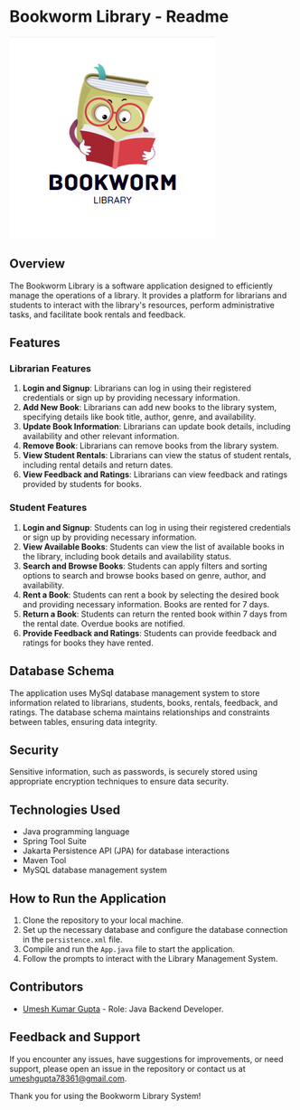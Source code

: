 # Bookworm Library - Readme

![Logo](./images/Bookworm%20Library.png)

## Overview
The Bookworm Library is a software application designed to efficiently manage the operations of a library. It provides a platform for librarians and students to interact with the library's resources, perform administrative tasks, and facilitate book rentals and feedback.

## Features
### Librarian Features
1. **Login and Signup**: Librarians can log in using their registered credentials or sign up by providing necessary information.
2. **Add New Book**: Librarians can add new books to the library system, specifying details like book title, author, genre, and availability.
3. **Update Book Information**: Librarians can update book details, including availability and other relevant information.
4. **Remove Book**: Librarians can remove books from the library system.
5. **View Student Rentals**: Librarians can view the status of student rentals, including rental details and return dates.
6. **View Feedback and Ratings**: Librarians can view feedback and ratings provided by students for books.

### Student Features
1. **Login and Signup**: Students can log in using their registered credentials or sign up by providing necessary information.
2. **View Available Books**: Students can view the list of available books in the library, including book details and availability status.
3. **Search and Browse Books**: Students can apply filters and sorting options to search and browse books based on genre, author, and availability.
4. **Rent a Book**: Students can rent a book by selecting the desired book and providing necessary information. Books are rented for 7 days.
5. **Return a Book**: Students can return the rented book within 7 days from the rental date. Overdue books are notified.
6. **Provide Feedback and Ratings**: Students can provide feedback and ratings for books they have rented.

## Database Schema
The application uses MySql database management system to store information related to librarians, students, books, rentals, feedback, and ratings. The database schema maintains relationships and constraints between tables, ensuring data integrity.

## Security
Sensitive information, such as passwords, is securely stored using appropriate encryption techniques to ensure data security.

## Technologies Used
- Java programming language
- Spring Tool Suite
- Jakarta Persistence API (JPA) for database interactions
- Maven Tool
- MySQL database management system

## How to Run the Application
1. Clone the repository to your local machine.
2. Set up the necessary database and configure the database connection in the `persistence.xml` file.
3. Compile and run the `App.java` file to start the application.
4. Follow the prompts to interact with the Library Management System.

## Contributors
- [Umesh Kumar Gupta](https://github.com/Umesh8878) - Role: Java Backend Developer.

## Feedback and Support
If you encounter any issues, have suggestions for improvements, or need support, please open an issue in the repository or contact us at [umeshgupta78361@gmail.com](mailto:umeshgupta78361@gmail.com).

Thank you for using the Bookworm Library System!
